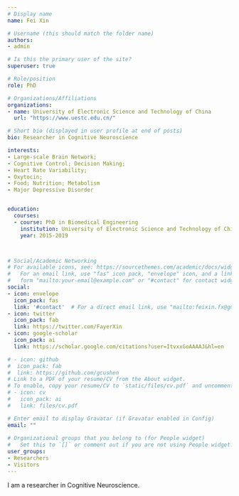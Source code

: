 ```yaml
---
# Display name
name: Fei Xin

# Username (this should match the folder name)
authors:
- admin

# Is this the primary user of the site?
superuser: true

# Role/position
role: PhD

# Organizations/Affiliations
organizations:
- name: University of Electronic Science and Technology of China
  url: "https://www.uestc.edu.cn/"

# Short bio (displayed in user profile at end of posts)
bio: Researcher in Cognitive Neuroscience

interests:
- Large-scale Brain Network;
- Cognitive Control; Decision Making;
- Heart Rate Variability;
- Oxytocin;
- Food; Nutrition; Metabolism
- Major Depressive Disorder


education:
  courses:
  - course: PhD in Biomedical Engineering 
    institution: University of Electronic Science and Technology of China
    year: 2015-2019



# Social/Academic Networking
# For available icons, see: https://sourcethemes.com/academic/docs/widgets/#icons
#   For an email link, use "fas" icon pack, "envelope" icon, and a link in the
#   form "mailto:your-email@example.com" or "#contact" for contact widget.
social:
- icon: envelope
  icon_pack: fas
  link: '#contact'  # For a direct email link, use "mailto:feixin.fx@gmail.com".
- icon: twitter
  icon_pack: fab
  link: https://twitter.com/FayerXin
- icon: google-scholar
  icon_pack: ai
  link: https://scholar.google.com/citations?user=ItvxxGoAAAAJ&hl=en

# - icon: github
#  icon_pack: fab
#  link: https://github.com/gcushen
# Link to a PDF of your resume/CV from the About widget.
# To enable, copy your resume/CV to `static/files/cv.pdf` and uncomment the lines below.  
# - icon: cv
#   icon_pack: ai
#   link: files/cv.pdf

# Enter email to display Gravatar (if Gravatar enabled in Config)
email: ""
  
# Organizational groups that you belong to (for People widget)
#   Set this to `[]` or comment out if you are not using People widget.  
user_groups:
- Researchers
- Visitors
---
```


 I am a researcher in Cognitive Neuroscience. 

